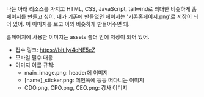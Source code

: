 나는 아래 리소스를 가지고 HTML, CSS, JavaScript, tailwind로 최대한 비슷하게 홈페이지를 만들고 싶어. 내가 기존에 만들었던 페이지는 '기존홈페이지.png'로 저장이 되어 있어. 이 이미지를 보고 이와 비슷하게 만들어주면 돼.

홈페이지에 사용한 이미지는 assets 폴더 안에 저장이 되어 있어.

* 접수 링크: https://bit.ly/4oNE5eZ
* 모바일 필수 대응
* 이미지 이름 규칙:
    * main_image.png: header에 이미지
    * [name]_sticker.png: 메인쪽에 둥둥 떠다니는 이미지
    * CDO.png, CPO.png, CEO.png: 강사 이미지